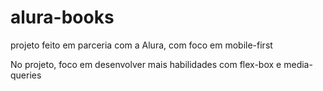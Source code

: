 # alura-books
 projeto feito em parceria com a Alura, com foco em mobile-first

 No projeto, foco em desenvolver mais habilidades com flex-box e media-queries
